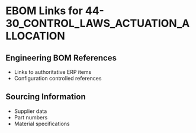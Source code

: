 # EBOM Links for 44-30_CONTROL_LAWS_ACTUATION_ALLOCATION

## Engineering BOM References
- Links to authoritative ERP items
- Configuration controlled references

## Sourcing Information
- Supplier data
- Part numbers
- Material specifications
